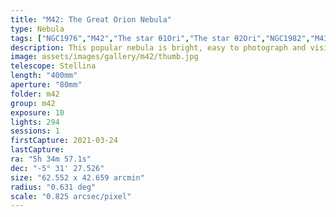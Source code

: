 ```yaml
---
title: "M42: The Great Orion Nebula"
type: Nebula
tags: ["NGC1976","M42","The star θ1Ori","The star θ2Ori","NGC1982","M43","Great Orion Nebula","Orion Nebula","Mairan's Nebula"]
description: This popular nebula is bright, easy to photograph and visible to the naked eye.
image: assets/images/gallery/m42/thumb.jpg
telescope: Stellina
length: "400mm"
aperture: "80mm"
folder: m42
group: m42
exposure: 10
lights: 294
sessions: 1 
firstCapture: 2021-03-24 
lastCapture:
ra: "5h 34m 57.1s"
dec: "-5° 31' 27.526"
size: "62.552 x 42.659 arcmin"
radius: "0.631 deg"
scale: "0.825 arcsec/pixel"
---
```

